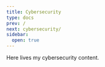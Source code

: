 ```yaml
---
title: Cybersecurity
type: docs
prev: /
next: cybersecurity/
sidebar:
  open: true
---
```


Here lives my cybersecurity content.
